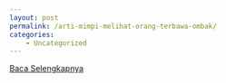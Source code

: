 ```yaml
---
layout: post
permalink: /arti-mimpi-melihat-orang-terbawa-ombak/
categories:
    - Uncategorized
---
```


[Baca Selengkapnya](/07)
